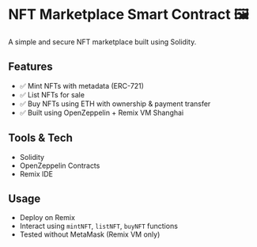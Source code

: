 # NFT Marketplace Smart Contract 🖼️

A simple and secure NFT marketplace built using Solidity.

## Features
- ✅ Mint NFTs with metadata (ERC-721)
- ✅ List NFTs for sale
- ✅ Buy NFTs using ETH with ownership & payment transfer
- ✅ Built using OpenZeppelin + Remix VM Shanghai

## Tools & Tech
- Solidity
- OpenZeppelin Contracts
- Remix IDE

## Usage
- Deploy on Remix
- Interact using `mintNFT`, `listNFT`, `buyNFT` functions
- Tested without MetaMask (Remix VM only)
  
